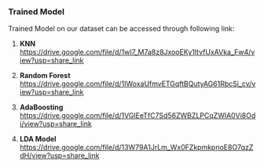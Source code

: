 ### Trained Model 
Trained Model on our dataset can be accessed through following link:
1. **KNN**
 https://drive.google.com/file/d/1wI7_M7a8z8JxooEKy1ltvfUxAVka_Fw4/view?usp=share_link
   
2. **Random Forest**
   https://drive.google.com/file/d/1IWoxaUfmvETGqftBQutyAG61RbcSi_cv/view?usp=share_link
3. **AdaBoosting**
   https://drive.google.com/file/d/1VGlEeTfC7Sd56ZWBZLPCqZWIA0Vi8Odi/view?usp=share_link
4. **LDA Model**
https://drive.google.com/file/d/13W79A1JrLm_Wx0FZkpmkpnoE8O7qzZdH/view?usp=share_link 